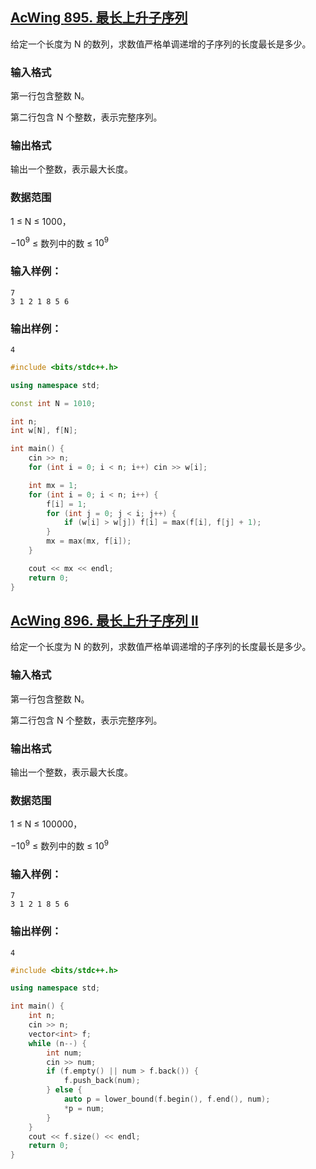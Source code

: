 ## [AcWing **895. 最长上升子序列**](https://www.acwing.com/problem/content/description/897/)

给定一个长度为 N 的数列，求数值严格单调递增的子序列的长度最长是多少。

### **输入格式**

第一行包含整数 N。

第二行包含 N 个整数，表示完整序列。

### **输出格式**

输出一个整数，表示最大长度。

### **数据范围**

1 ≤ N ≤ 1000，

−$10^9$ ≤ 数列中的数 ≤ $10^9$

### **输入样例：**

```
7
3 1 2 1 8 5 6
```

### **输出样例：**

```
4
```

```cpp
#include <bits/stdc++.h>

using namespace std;

const int N = 1010;

int n;
int w[N], f[N];

int main() {
    cin >> n;
    for (int i = 0; i < n; i++) cin >> w[i];

    int mx = 1;
    for (int i = 0; i < n; i++) {
        f[i] = 1;
        for (int j = 0; j < i; j++) {
            if (w[i] > w[j]) f[i] = max(f[i], f[j] + 1);
        }
        mx = max(mx, f[i]);
    }

    cout << mx << endl;
    return 0;
}
```

## [AcWing **896. 最长上升子序列 II**](https://www.acwing.com/problem/content/898/)

给定一个长度为 N 的数列，求数值严格单调递增的子序列的长度最长是多少。

### **输入格式**

第一行包含整数 N。

第二行包含 N 个整数，表示完整序列。

### **输出格式**

输出一个整数，表示最大长度。

### **数据范围**

1 ≤ N ≤ 100000，

−$10^9$ ≤ 数列中的数 ≤ $10^9$

### **输入样例：**

```
7
3 1 2 1 8 5 6
```

### **输出样例：**

```
4
```

```cpp
#include <bits/stdc++.h>

using namespace std;

int main() {
    int n;
    cin >> n;
    vector<int> f;
    while (n--) {
        int num;
        cin >> num;
        if (f.empty() || num > f.back()) {
            f.push_back(num);
        } else {
            auto p = lower_bound(f.begin(), f.end(), num);
            *p = num;
        }
    }
    cout << f.size() << endl;
    return 0;
}
```